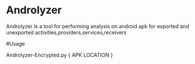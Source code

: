 # Androlyzer
Androlyzer is a  tool for performing analysis on android apk for exported and unexported activities,providers,services,receivers

#Usage

Androlyzer-Encrypted.py { APK LOCATION } 
